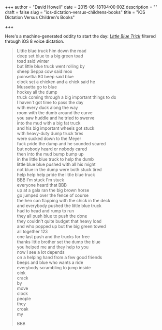 +++
author = "David Howell"
date = 2015-06-18T04:00:00Z
description = ""
draft = false
slug = "ios-dictation-versus-childrens-books"
title = "iOS Dictation Versus Children's Books"

+++


Here's a machine-generated oddity to start the day: [_Little Blue Trick_][1] filtered through iOS 8 voice dictation.

> Little blue truck him down the road  
> deep set blue to a big green toad  
> toad said winter  
> but little blue truck went rolling by  
> sheep Seppa cow said moo  
> poinsettia 80 beep said blue  
> clock set a chicken
> and a chick said he  
> Mussetta go to blue  
> hockey all the dump  
> truck coming through a
> big important things to do  
> I haven't got time to pass the day  
> with every duck along the way  
> room with the dumb around the curve  
> you saw huddle and he tried to swerve  
> into the mud with a big fat truck  
> and his big important wheels got stuck  
> with heavy-duty dump truck tires  
> were sucked down to the Meyer  
> fuck pride the dump and he sounded scared  
> but nobody heard or nobody cared  
> then into the mud bump bump up  
> in the little blue truck to help the dumb  
> little blue blue pushed with all his might  
> not blue in the dump were both stuck tired  
> help help help pride the little blue truck  
> BBB I'm stuck I'm stuck  
> everyone heard that BBB  
> up at a gala ran the big brown horse  
> go jumped over the fence of course  
> the hen can flapping with the chick in the deck  
> and everybody pushed the little blue truck  
> had to head and rump to run  
> they all push blue to push the done  
> they couldn't quite budget that heavy load  
> and who popped up but the big green towed  
> all together 123  
> one last push and the trucks for free  
> thanks little brother set the dump the blue  
> you helped me and they help to you  
> now I see a lot depends  
> on a helping hand from a few good friends  
> beeps and blue who wants a ride  
> everybody scrambling to jump inside  
> oink  
> crack  
> by  
> move  
> clock  
> people  
> they  
> croak  
> my
>
> BBB

[1]: http://www.amazon.com/Little-Blue-Truck-Board-Book/dp/054405685X/ref=sr_1_5?ie=UTF8&qid=1434628280&sr=8-5&keywords=little+blue+truck

